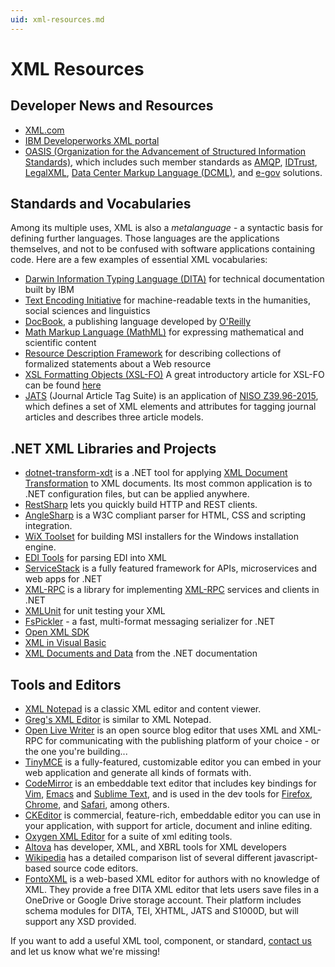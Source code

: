 ```yaml
---
uid: xml-resources.md
---
```


# XML Resources

## Developer News and Resources
* [XML.com](https://www.xml.com/)
* [IBM Developerworks XML portal](https://www.ibm.com/developerworks/xml/)
* [OASIS (Organization for the Advancement of Structured Information Standards)](https://www.oasis-open.org/), which includes such member standards as [AMQP](http://www.amqp.org/), [IDTrust](http://www.oasis-idtrust.org/), [LegalXML](http://www.legalxml.org/), [Data Center Markup Language (DCML)](http://www.dcml.org/), and [e-gov](http://www.oasis-egov.org/) solutions. 

## Standards and Vocabularies

Among its multiple uses, XML is also a _metalanguage_ - a syntactic basis for defining further languages. Those languages are the applications themselves, and not to be confused with software applications containing code. Here are a few examples of essential XML vocabularies:

* [Darwin Information Typing Language (DITA)](https://www.ibm.com/developerworks/xml/standards/x-ditaspec.html) for technical documentation built by IBM
* [Text Encoding Initiative](http://www.tei-c.org/index.xml) for machine-readable texts in the humanities, social sciences and linguistics
* [DocBook](http://docbook.org/docs/), a publishing language developed by [O'Reilly](https://www.oreilly.com/)
* [Math Markup Language (MathML)](https://www.ibm.com/developerworks/xml/standards/x-mathmlspec.html) for expressing mathematical and scientific content
* [Resource Description Framework](https://www.ibm.com/developerworks/xml/standards/x-rdfspec.html) for describing collections of formalized statements about a Web resource
* [XSL Formatting Objects (XSL-FO)](https://www.ibm.com/developerworks/xml/standards/x-xslfospec.html) A great introductory article for XSL-FO can be found [here](http://www.xml.com/pub/a/2001/01/17/xsl-fo/index.html)
* [JATS](https://jats.nlm.nih.gov/) (Journal Article Tag Suite) is an application of [NISO Z39.96-2015](http://www.niso.org/workrooms/journalmarkup), which defines a set of XML elements and attributes for tagging journal articles and describes three article models.

## .NET XML Libraries and Projects
* [dotnet-transform-xdt](https://github.com/nil4/dotnet-transform-xdt) is a .NET tool for applying [XML Document Transformation](https://msdn.microsoft.com/en-us/library/dd465326.aspx?f=255&MSPPError=-2147217396) to XML documents. Its most common application is to .NET configuration files, but can be applied anywhere. 
* [RestSharp](https://github.com/restsharp/RestSharp/wiki) lets you quickly build HTTP and REST clients.
* [AngleSharp](https://anglesharp.github.io/) is a W3C compliant parser for HTML, CSS and scripting integration. 
* [WiX Toolset](http://wixtoolset.org/) for building MSI installers for the Windows installation engine.
* [EDI Tools](https://github.com/davidpeng/editools) for parsing EDI into XML
* [ServiceStack](https://servicestack.net/) is a fully featured framework for APIs, microservices and web apps for .NET
* [XML-RPC](https://xml-rpc.net/) is a library for implementing [XML-RPC](http://www.xmlrpc.com/) services and clients in .NET
* [XMLUnit](http://www.xmlunit.org/) for unit testing your XML 
* [FsPickler](http://mbraceproject.github.io/FsPickler/) - a fast, multi-format messaging serializer for .NET
* [Open XML SDK](https://github.com/OfficeDev/Open-XML-SDK)
* [XML in Visual Basic](https://docs.microsoft.com/en-us/dotnet/articles/visual-basic/programming-guide/language-features/xml/index)
* [XML Documents and Data](https://docs.microsoft.com/en-us/dotnet/articles/standard/data/xml/) from the .NET documentation

## Tools and Editors
* [XML Notepad](https://github.com/Microsoft/XmlNotepad) is a classic XML editor and content viewer. 
* [Greg's XML Editor](http://gregsxmleditor.codeplex.com/) is similar to XML Notepad. 
* [Open Live Writer](http://openlivewriter.org/) is an open source blog editor that uses XML and XML-RPC for communicating with the publishing platform of your choice - or the one you're building...
* [TinyMCE](https://www.tinymce.com/) is a fully-featured, customizable editor you can embed in your web application and generate all kinds of formats with.
* [CodeMirror](http://codemirror.net/index.html) is an embeddable text editor that includes key bindings for [Vim](http://codemirror.net/demo/vim.html), [Emacs](http://codemirror.net/demo/emacs.html) and [Sublime Text](http://codemirror.net/demo/sublime.html), and is used in the dev tools for [Firefox](https://hacks.mozilla.org/2013/11/firefox-developer-tools-episode-27-edit-as-html-codemirror-more/), [Chrome](https://developers.google.com/chrome-developer-tools/), and [Safari](https://developer.apple.com/safari/tools/), among others.
* [CKEditor](http://ckeditor.com/) is commercial, feature-rich, embeddable editor you can use in your application, with support for article, document and inline editing. 
* [Oxygen XML Editor](https://www.oxygenxml.com/) for a suite of xml editing tools. 
* [Altova](https://www.altova.com/) has developer, XML, and XBRL tools for XML developers
* [Wikipedia](https://en.wikipedia.org/wiki/Comparison_of_JavaScript-based_source_code_editors) has a detailed comparison list of several different javascript-based source code editors.
* [FontoXML](https://fontoxml.com/) is a web-based XML editor for authors with no knowledge of XML. They provide a free DITA XML editor that lets users save files in a OneDrive or Google Drive storage account. Their platform includes schema modules for DITA, TEI, XHTML, JATS and S1000D, but will support any XSD provided.

If you want to add a useful XML tool, component, or standard, [contact us](http://bdbxml.net/contact.html) and let us know what we're missing!
